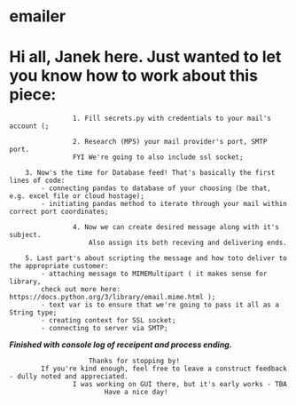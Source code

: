 # emailer

# Hi all, Janek here. Just wanted to let you know how to work about this piece:

					1. Fill secrets.py with credentials to your mail's account (;
		
					2. Research (MPS) your mail provider's port, SMTP port. 
					FYI We're going to also include ssl socket;
	
		3. Now's the time for Database feed! That's basically the first lines of code:
			- connecting pandas to database of your choosing (be that, e.g. excel file or cloud hostage);
			- initiating pandas method to iterate through your mail within correct port coordinates;
			
					4. Now we can create desired message along with it's subject. 
						Also assign its both receving and delivering ends. 
		
		5. Last part's about scripting the message and how toto deliver to the appropriate customer:
			- attaching message to MIMEMultipart ( it makes sense for library, 
			check out more here: https://docs.python.org/3/library/email.mime.html );
			- text var is to ensure that we're going to pass it all as a String type;
			- creating context for SSL socket;
			- connecting to server via SMTP;
			
***Finished with console log of receipent and process ending.***
			
			
						Thanks for stopping by! 
			If you're kind enough, feel free to leave a construct feedback - dully noted and appreciated. 
					I was working on GUI there, but it's early works - TBA
							Have a nice day!

